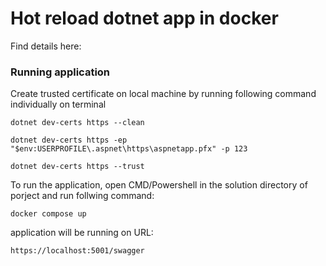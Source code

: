 # Hot reload dotnet app in docker
Find details here: 

### Running application 
Create trusted certificate on local machine by running following command individually on terminal
```
dotnet dev-certs https --clean

dotnet dev-certs https -ep "$env:USERPROFILE\.aspnet\https\aspnetapp.pfx" -p 123 

dotnet dev-certs https --trust
```
To run the application, open CMD/Powershell in the solution directory of porject and run follwing command:
```
docker compose up
```
application will be running on URL:
```
https://localhost:5001/swagger
```
